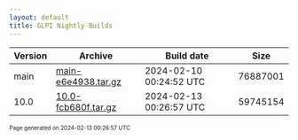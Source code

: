 ```yaml
---
layout: default
title: GLPI Nightly Builds
---
```


Version|Archive|Build date|Size
---|---|---|---
main|[main-e6e4938.tar.gz](main-e6e4938.tar.gz)|2024-02-10 00:24:52 UTC|76887001
10.0|[10.0-fcb680f.tar.gz](10.0-fcb680f.tar.gz)|2024-02-13 00:26:57 UTC|59745154

<font size="1">Page generated on 2024-02-13 00:26:57 UTC</font>
